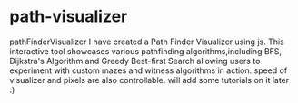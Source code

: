 # path-visualizer

pathFinderVisualizer I have created a Path Finder Visualizer using js. This interactive tool showcases various pathfinding algorithms,including BFS, Dijkstra's Algorithm and Greedy Best-first Search allowing users to experiment with custom mazes and witness algorithms in action. speed of visualizer and pixels are also controllable. will add some tutorials on it later :)
